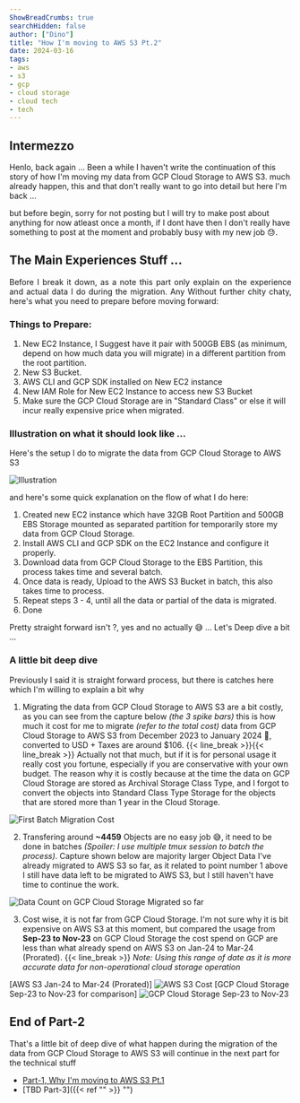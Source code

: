 ```yaml
---
ShowBreadCrumbs: true
searchHidden: false
author: ["Dino"]
title: "How I'm moving to AWS S3 Pt.2"
date: 2024-03-16
tags: 
- aws
- s3
- gcp
- cloud storage
- cloud tech
- tech
---
```



## Intermezzo

<p style='text-align: justify;'>

Henlo, back again ...
Been a while I haven't write the continuation of this story of how I'm moving my data from GCP Cloud Storage to AWS S3.
much already happen, this and that don't really want to go into detail but here I'm back ...

but before begin, sorry for not posting but I will try to make post about anything for now atleast once a month, if I dont have
then I don't really have something to post at the moment and probably busy with my new job :sweat:. 

</p>

## The Main Experiences Stuff ...

<p style='text-align: justify;'>
Before I break it down, as a note this part only explain on the experience and actual data I do during the migration.
Any 
Without further chity chaty, here's what you need to prepare before moving forward:

### Things to Prepare:

1. New EC2 Instance, I Suggest have it pair with 500GB EBS (as minimum, depend on how much data you will migrate) in a different partition from the root partition.
2. New S3 Bucket.
3. AWS CLI and GCP SDK installed on New EC2 instance
4. New IAM Role for New EC2 Instance to access new S3 Bucket
5. Make sure the GCP Cloud Storage are in "Standard Class" or else it will incur really expensive price when migrated.

### Illustration on what it should look like ...

Here's the setup I do to migrate the data from GCP Cloud Storage to AWS S3

![Illustration](/img/mar-24/moving-data-gcp-to-aws-s3-pt2/illustration-on-gcp-to-aws-migration.draw.io.png)

and here's some quick explanation on the flow of what I do here:

1. Created new EC2 instance which have 32GB Root Partition and 500GB EBS Storage mounted as separated partition for temporarily store my data from GCP Cloud Storage.
2. Install AWS CLI and GCP SDK on the EC2 Instance and configure it properly.
3. Download data from GCP Cloud Storage to the EBS Partition, this process takes time and several batch.
4. Once data is ready, Upload to the AWS S3 Bucket in batch, this also takes time to process.
5. Repeat steps 3 - 4, until all the data or partial of the data is migrated.
6. Done

Pretty straight forward isn't ?, yes and no actually :sweat_smile: ...
Let's Deep dive a bit ...
</p>

### A little bit deep dive

<p style='text-align: justify;'>

Previously I said it is straight forward process, but there is catches here which I'm willing to explain a bit why 

1. Migrating the data from GCP Cloud Storage to AWS S3 are a bit costly, as you can see from the capture below *(the 3 spike bars)* this is how much it cost for me to migrate *(refer to the total cost)*
data from GCP Cloud Storage to AWS S3 from December 2023 to January 2024 :smiling_face_with_tear:, converted to USD + Taxes are around $106.
{{< line_break >}}{{< line_break >}}
Actually not that much, but if it is for personal usage it really cost you fortune, especially if you are conservative with your own budget.
The reason why it is costly because at the time the data on GCP Cloud Storage are stored as Archival Storage Class Type, and I forgot to convert the objects into Standard Class Type Storage for the objects that are stored more than 1 year in the Cloud Storage.

![First Batch Migration Cost](/img/mar-24/moving-data-gcp-to-aws-s3-pt2/gcp-cloud-storage-cost.png "Cloud Storage Cost from Dec-23 to Jan-24")

2. Transfering around **~4459** Objects are no easy job :sweat_smile:, it need to be done in batches *(Spoiler: I use multiple tmux session to batch the process)*. Capture shown below are majority larger Object Data I've already migrated to AWS S3 so far, as it related to point number 1 above I still have data left to be migrated to AWS S3, but I still haven't have time to continue the work.

![Data Count on GCP Cloud Storage Migrated so far](/img/mar-24/moving-data-gcp-to-aws-s3-pt2/total-object-gcp-cloud-storage-on-aws-s3.png "Total Data Migrated so far")

3. Cost wise, it is not far from GCP Cloud Storage. I'm not sure why it is bit expensive on AWS S3 at this moment, but compared the usage from **Sep-23 to Nov-23** on GCP Cloud Storage the cost spend on GCP are less than what already spend on AWS S3 on Jan-24 to Mar-24 (Prorated).
{{< line_break >}}
*Note: Using this range of date as it is more accurate data for non-operational cloud storage operation*

[AWS S3 Jan-24 to Mar-24 (Prorated)]
![AWS S3 Cost](/img/mar-24/moving-data-gcp-to-aws-s3-pt2/s3-cost.png "Total Cost After Migrated to AWS S3")
[GCP Cloud Storage Sep-23 to Nov-23 for comparison]
![GCP Cloud Storage Sep-23 to Nov-23](/img/mar-24/moving-data-gcp-to-aws-s3-pt2/gcp-cloud-storage-sep-23-to-nov-23.png "Cost from Sep-23 to Nov-23 for comparision")

</p>

## End of Part-2

That's a little bit of deep dive of what happen during the migration of the data from GCP Cloud Storage to AWS S3
will continue in the next part for the technical stuff

- [Part-1, Why I'm moving to AWS S3 Pt.1](/posts/jan-24/moving-data-gcp-to-aws-s3-pt1/ "Moving Data from GCP to AWS S3 Part-1")
- [TBD Part-3]({{< ref "" >}} "")

